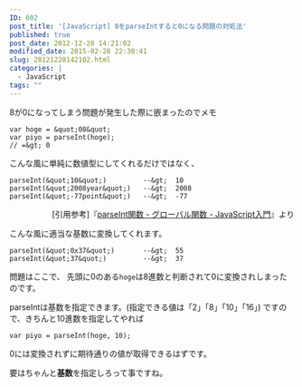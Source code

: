 ```yaml
---
ID: 602
post_title: '[JavaScript] 8をparseIntすると0になる問題の対処法'
published: true
post_date: 2012-12-28 14:21:02
modified_date: 2015-02-28 22:30:41
slug: 20121228142102.html
categories: |
  - JavaScript
tags: ""
---
```

8が0になってしまう問題が発生した際に嵌まったのでメモ
<!--more-->
```language-js
var hoge = &quot;08&quot;
var piyo = parseInt(hoge);
// =&gt; 0
```

こんな風に単純に数値型にしてくれるだけではなく、

```
parseInt(&quot;10&quot;)         --&gt;  10
parseInt(&quot;2008year&quot;)   --&gt;  2008
parseInt(&quot;-77point&quot;)   --&gt;  -77
```

<div align="right">[引用参考]『<a href="http://goo.gl/jhqb">parseInt関数 - グローバル関数 - JavaScript入門</a>』より</div>

こんな風に適当な基数に変換してくれます。
```
parseInt(&quot;0x37&quot;)       --&gt;  55
parseInt(&quot;37&quot;)         --&gt;  37
```

問題はここで、
先頭に0のある<code>hoge</code>は8進数と判断されて0に変換されしまったのです。

parseIntは基数を指定できます。(指定できる値は「2」「8」「10」「16」)
ですので、きちんと10進数を指定してやれば
```language-js
var piyo = parseInt(hoge, 10);
```
0には変換されずに期待通りの値が取得できるはずです。

要はちゃんと**基数**を指定しろって事ですね。